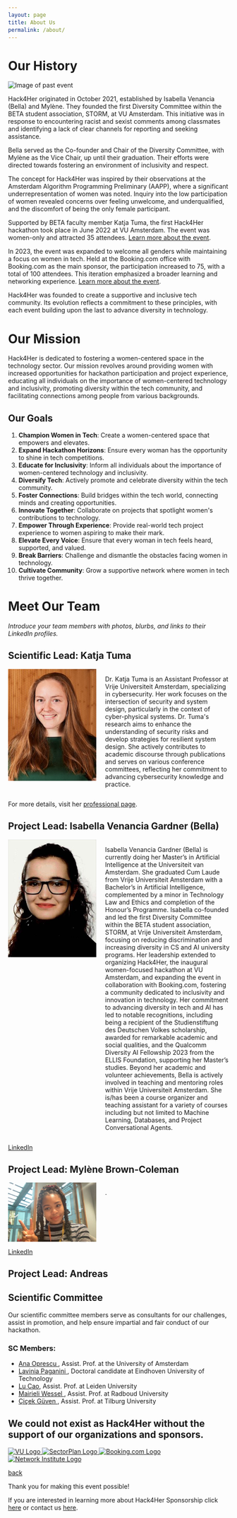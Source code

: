 ```yaml
---
layout: page
title: About Us
permalink: /about/
---
```


# Our History
![Image of past event](/assets/images/past-event.jpg)


Hack4Her originated in October 2021, established by Isabella Venancia (Bella) and Mylène. They founded the first Diversity Committee within the BETA student association, STORM, at VU Amsterdam. This initiative was in response to encountering racist and sexist comments among classmates and identifying a lack of clear channels for reporting and seeking assistance.

Bella served as the Co-founder and Chair of the Diversity Committee, with Mylène as the Vice Chair, up until their graduation. Their efforts were directed towards fostering an environment of inclusivity and respect.

The concept for Hack4Her was inspired by their observations at the Amsterdam Algorithm Programming Preliminary (AAPP), where a significant underrepresentation of women was noted. Inquiry into the low participation of women revealed concerns over feeling unwelcome, and underqualified, and the discomfort of being the only female participant.

Supported by BETA faculty member Katja Tuma, the first Hack4Her hackathon took place in June 2022 at VU Amsterdam. The event was women-only and attracted 35 attendees. [Learn more about the event](#).

In 2023, the event was expanded to welcome all genders while maintaining a focus on women in tech. Held at the Booking.com office with Booking.com as the main sponsor, the participation increased to 75, with a total of 100 attendees. This iteration emphasized a broader learning and networking experience. [Learn more about the event](#).

Hack4Her was founded to create a supportive and inclusive tech community. Its evolution reflects a commitment to these principles, with each event building upon the last to advance diversity in technology.


# Our Mission

Hack4Her is dedicated to fostering a women-centered space in the technology sector. Our mission revolves around providing women with increased opportunities for hackathon participation and project experience, educating all individuals on the importance of women-centered technology and inclusivity, promoting diversity within the tech community, and facilitating connections among people from various backgrounds.

## Our Goals

1. **Champion Women in Tech**: Create a women-centered space that empowers and elevates.
2. **Expand Hackathon Horizons**: Ensure every woman has the opportunity to shine in tech competitions.
3. **Educate for Inclusivity**: Inform all individuals about the importance of women-centered technology and inclusivity.
4. **Diversify Tech**: Actively promote and celebrate diversity within the tech community.
5. **Foster Connections**: Build bridges within the tech world, connecting minds and creating opportunities.
6. **Innovate Together**: Collaborate on projects that spotlight women's contributions to technology.
7. **Empower Through Experience**: Provide real-world tech project experience to women aspiring to make their mark.
8. **Elevate Every Voice**: Ensure that every woman in tech feels heard, supported, and valued.
9. **Break Barriers**: Challenge and dismantle the obstacles facing women in technology.
10. **Cultivate Community**: Grow a supportive network where women in tech thrive together.


# Meet Our Team
*Introduce your team members with photos, blurbs, and links to their LinkedIn profiles.*

## Scientific Lead: Katja Tuma

<div style="display: flex; align-items: flex-start;">
  <img src="assets/images/katja-cr-s.jpeg" alt="Katja Tuma" style="width: 200px; height: auto; margin-right: 20px;">
  <div>
  <p>Dr. Katja Tuma is an Assistant Professor at Vrije Universiteit Amsterdam, specializing in cybersecurity. Her work focuses on the intersection of security and system design, particularly in the context of cyber-physical systems. Dr. Tuma's research aims to enhance the understanding of security risks and develop strategies for resilient system design. She actively contributes to academic discourse through publications and serves on various conference committees, reflecting her commitment to advancing cybersecurity knowledge and practice. </p> </div>
</div>

For more details, visit her [professional page](https://katjatuma.github.io/).


## Project Lead: Isabella Venancia Gardner (Bella)

<div style="display: flex; align-items: flex-start;">
  <img src="assets/images/2707838.jpg" alt="Isabella Venancia Gardner" style="width: 200px; height: auto; margin-right: 20px;">
  <div>
  <p>Isabella Venancia Gardner (Bella) is currently doing her Master’s in Artificial Intelligence at the Universiteit van Amsterdam. She graduated Cum Laude from Vrije Universiteit Amsterdam with a Bachelor’s in Artificial Intelligence, complemented by a minor in Technology Law and Ethics and completion of the Honour’s Programme. Isabella co-founded and led the first Diversity Committee within the BETA student association, STORM, at Vrije Universiteit Amsterdam, focusing on reducing discrimination and increasing diversity in CS and AI university programs. Her leadership extended to organizing Hack4Her, the inaugural women-focused hackathon at VU Amsterdam, and expanding the event in collaboration with Booking.com, fostering a community dedicated to inclusivity and innovation in technology. Her commitment to advancing diversity in tech and AI has led to notable recognitions, including being a recipient of the Studienstiftung des Deutschen Volkes scholarship, awarded for remarkable academic and social qualities, and the Qualcomm Diversity AI Fellowship 2023 from the ELLIS Foundation, supporting her Master’s studies. Beyond her academic and volunteer achievements, Bella is actively involved in teaching and mentoring roles within Vrije Universiteit Amsterdam. She is/has been a course organizer and teaching assistant for a variety of courses including but not limited to Machine Learning, Databases, and Project Conversational Agents.</p> </div>
</div>

[LinkedIn](www.linkedin.com/in/ivgardner)

## Project Lead: Mylène Brown-Coleman

<div style="display: flex; align-items: flex-start;">
  <img src="assets/images/my.jpeg" alt="MBC" style="width: 200px; height: auto; margin-right: 20px;">
  <div>
  <p>.</p> </div>
</div>

[LinkedIn]()

## Project Lead: Andreas






## Scientific Committee
Our scientific committee members serve as consultants for our challenges, assist in promotion, and help ensure impartial and fair conduct of our hackathon.

### SC Members:
* <a href="https://www.uva.nl/en/profile/o/p/a.m.oprescu/a.m.oprescu.html"> Ana Oprescu </a>, Assist. Prof. at the University of Amsterdam
* <a href="https://research.tue.nl/en/persons/lavinia-paganini"> Lavinia Paganini </a>, Doctoral candidate at Eindhoven University of Technology
* <a href="https://www.universiteitleiden.nl/en/staffmembers/lu-cao%5B2%5D#tab-1">Lu Cao</a>, Assist. Prof. at Leiden University
* <a href="https://mairieli.com"> Mairieli Wessel </a>, Assist. Prof. at Radboud University
* <a href="https://www.tilburguniversity.edu/staff/c-guven"> Çiçek Güven </a>, Assist. Prof. at Tilburg University


## We could not exist as Hack4Her without the support of our organizations and sponsors.


<a href="https://www.vu.nl">
    <img src="https://assets.vu.nl/d8b6f1f5-816c-005b-1dc1-e363dd7ce9a5/f421a17a-498d-48e7-bae6-ba6fae122d72/VU_logo_RGB-01.png" alt="VU Logo" width="150"/>
</a>
<a href="https://www.sectorplan-betatechniek.nl/">
    <img src="https://www.sectorplan-betatechniek.nl/themes/custom/sectorplan_bt/assets/images/twitter-image-default.png" alt="SectorPlan Logo" width="150"/>
</a>
<a href="https://www.booking.com/">
    <img src="https://upload.wikimedia.org/wikipedia/commons/thumb/b/be/Booking.com_logo.svg/2560px-Booking.com_logo.svg.png" alt="Booking.com Logo" width="150"/>
</a>
<a href="https://networkinstitute.org/">
    <img src="https://www.ivanomalavolta.com/wp-content/uploads/2021/08/NI_logo-1024x513.png" alt="Network Institute Logo" width="150"/>
</a>

[back](./)


Thank you for making this event possible! 

If you are interested in learning more about Hack4Her Sponsorship click [here](/sponsors/) or contact us [here](mailto:hack4her2024@gmail.com).

